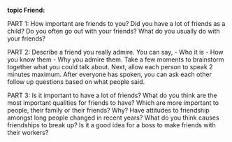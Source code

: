 **topic Friend:**

PART 1: How important are friends to you? Did you have a lot of friends as a child? Do you often go out with your friends? What do you usually do with your friends?

PART 2: Describe a friend you really admire. You can say, - Who it is - How you know them - Why you admire them. Take a few moments to brainstorm together what you could talk about. Next, allow each person to speak 2 minutes maximum. After everyone has spoken, you can ask each other follow up questions based on what people said.

PART 3: Is it important to have a lot of friends? What do you think are the most important qualities for friends to have? Which are more important to people, their family or their friends? Why? Have attitudes to friendship amongst long people changed in recent years? What do you think causes friendships to break up? Is it a good idea for a boss to make friends with their workers?